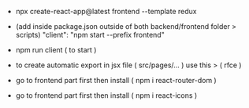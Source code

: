 - npx create-react-app@latest frontend --template redux

- (add inside package.json outside of both backend/frontend folder > scripts) "client": "npm start --prefix frontend"

- npm run client ( to start )

- to create automatic export in jsx file ( src/pages/... ) use this > ( rfce )

- go to frontend part first then install ( npm i react-router-dom )

- go to frontend part first then install ( npm i react-icons )